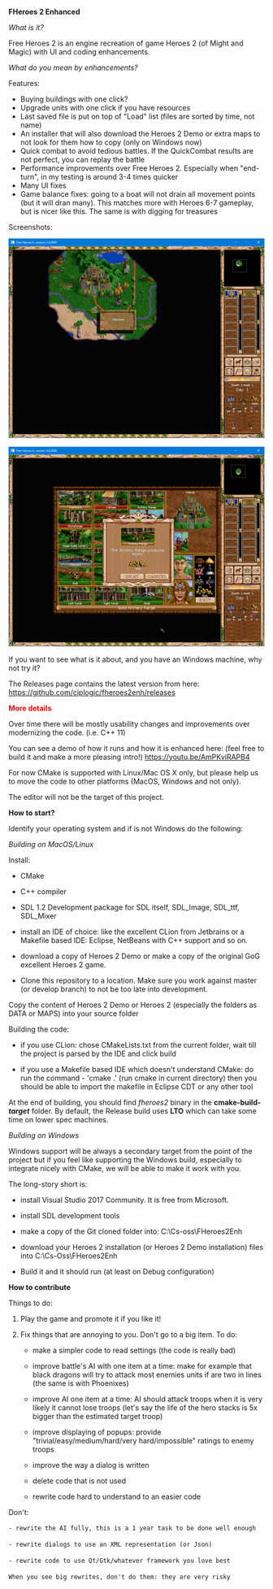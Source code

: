 **FHeroes 2 Enhanced**

*What is it?*

Free Heroes 2 is an engine recreation of game Heroes 2 (of Might and Magic) with UI and coding enhancements.

*What do you mean by enhancements?*

Features:
* Buying buildings with one click?
* Upgrade units with one click if you have resources
* Last saved file is put on top of "Load" list (files are sorted by time, not name)
* An installer that will also download the Heroes 2 Demo or extra maps to not look for them how to copy (only on Windows now)
* Quick combat to avoid tedious battles. If the QuickCombat results are not perfect, you can replay the battle
* Performance improvements over Free Heroes 2. Especially when "end-turn", in my testing is around 3-4 times quicker
* Many UI fixes
* Game balance fixes: going to a boat will not drain all movement points (but it will dran many). This matches more with Heroes 6-7 gameplay, but is nicer like this. The same is with digging for treasures

Screenshots:

![Semi transparent popups](docs/images/Fh2_semitransparent_dialogs.png)

![Updated Dialogs](docs/images/UpdatedDialogs.png)


If you want to see what is it about, and you have an Windows machine, why not try it?

The Releases page contains the latest version from here:
https://github.com/ciplogic/fheroes2enh/releases

<span style="color:red">**More details**</span>

Over time there will be mostly usability changes and improvements over modernizing the code. (i.e. C++ 11)

You can see a demo of how it runs and how it is enhanced here: (feel free to build it and make a more pleasing intro!)
https://youtu.be/AmPKviRAPB4

For now CMake is supported with Linux/Mac OS X only, but please help us to move the code to other platforms (MacOS, Windows and not only).

The editor will not be the target of this project.

**How to start?**

Identify your operating system and if is not Windows do the following: 

*Building on MacOS/Linux*


Install: 
- CMake

- C++ compiler

- SDL 1.2 Development package for SDL itself, SDL_Image, SDL_ttf, SDL_Mixer

- install an IDE of choice: like the excellent CLion from Jetbrains or 
a Makefile based IDE: Eclipse, NetBeans with C++ support and so on.

- download a copy of Heroes 2 Demo or make a copy of the original GoG excellent
Heroes 2 game.

- Clone this repository to a location. Make sure you work against master 
(or develop branch) to not be too late into development.

Copy the content of Heroes 2 Demo or Heroes 2 (especially the folders as DATA or MAPS)
into your source folder


Building the code:

- if you use CLion: chose CMakeLists.txt from the current folder, wait till the 
project is parsed by the IDE and click build

- if you use a Makefile based IDE which doesn't understand CMake: do run the command - 'cmake .' 
(run cmake in current directory) then you should be able to import the makefile in Eclipse CDT 
or any other tool

At the end of building, you should find *fheroes2* binary in the **cmake-build-*target*** folder. 
By default, the Release build uses **LTO** which can take some time on lower spec machines.


*Building on Windows*

Windows support will be always a secondary target from the point of the 
project but if you feel like supporting the Windows build, especially to integrate nicely 
with CMake, we will be able to make it work with you.

The long-story short is:

- install Visual Studio 2017 Community. It is free from Microsoft.

- install SDL development tools

- make a copy of the Git cloned folder into: C:\Cs-oss\FHeroes2Enh

- download your Heroes 2 installation (or Heroes 2 Demo installation) files into
C:\Cs-Oss\FHeroes2Enh

- Build it and it should run (at least on Debug configuration)

**How to contribute**

Things to do:
1. Play the game and promote it if you like it!
2. Fix things that are annoying to you. Don't go to a big item. 
   To do: 
    
    - make a simpler code to read settings (the code is really bad)

    - improve battle's AI with one item at a time: make for example that black dragons will try to attack most enemies units if are two in lines (the same is with Phoenixes)
    
    - improve AI one item at a time: AI should attack troops when it is very likely it cannot lose troops (let's say the life of the hero stacks is 5x bigger than the estimated target troop)

    - improve displaying of popups: provide "trivial/easy/medium/hard/very hard/impossible" ratings to enemy troops
    
    - improve the way a dialog is written
    
    - delete code that is not used
    
    - rewrite code hard to understand to an easier code

  Don't:
    
    - rewrite the AI fully, this is a 1 year task to be done well enough
    
    - rewrite dialogs to use an XML representation (or Json)
    
    - rewrite code to use Qt/Gtk/whatever framework you love best

    When you see big rewrites, don't do them: they are very risky

